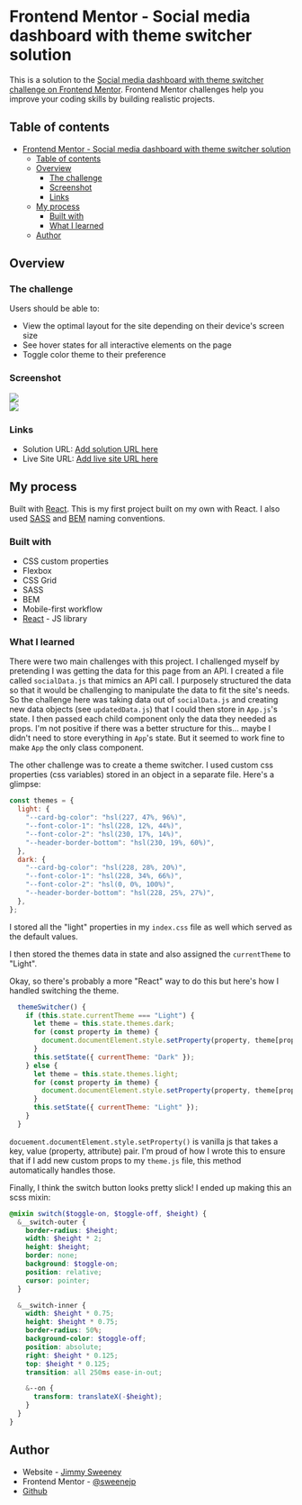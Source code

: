 # Frontend Mentor - Social media dashboard with theme switcher solution

This is a solution to the [Social media dashboard with theme switcher challenge on Frontend Mentor](https://www.frontendmentor.io/challenges/social-media-dashboard-with-theme-switcher-6oY8ozp_H). Frontend Mentor challenges help you improve your coding skills by building realistic projects.

## Table of contents

- [Frontend Mentor - Social media dashboard with theme switcher solution](#frontend-mentor---social-media-dashboard-with-theme-switcher-solution)
  - [Table of contents](#table-of-contents)
  - [Overview](#overview)
    - [The challenge](#the-challenge)
    - [Screenshot](#screenshot)
    - [Links](#links)
  - [My process](#my-process)
    - [Built with](#built-with)
    - [What I learned](#what-i-learned)
  - [Author](#author)

## Overview

### The challenge

Users should be able to:

- View the optimal layout for the site depending on their device's screen size
- See hover states for all interactive elements on the page
- Toggle color theme to their preference

### Screenshot

![](./screenshots/screenshot-desktop-light.png)
<br>
![](./screenshots/screenshot-mobile-dark.png)

### Links

- Solution URL: [Add solution URL here](https://your-solution-url.com)
- Live Site URL: [Add live site URL here](https://your-live-site-url.com)

## My process

Built with [React](https://reactjs.org). This is my first project built on my own with React. I also used [SASS](https://sass-lang.com/) and [BEM](http://getbem.com/) naming conventions.

### Built with

- CSS custom properties
- Flexbox
- CSS Grid
- SASS
- BEM
- Mobile-first workflow
- [React](https://reactjs.org/) - JS library

### What I learned

There were two main challenges with this project. I challenged myself by pretending I was getting the data for this page from an API. I created a file called `socialData.js` that mimics an API call. I purposely structured the data so that it would be challenging to manipulate the data to fit the site's needs. So the challenge here was taking data out of `socialData.js` and creating new data objects (see `updatedData.js`) that I could then store in `App.js`'s state. I then passed each child component only the data they needed as props. I'm not positive if there was a better structure for this... maybe I didn't need to store everything in `App`'s state. But it seemed to work fine to make `App` the only class component.

The other challenge was to create a theme switcher. I used custom css properties (css variables) stored in an object in a separate file. Here's a glimpse:

```js
const themes = {
  light: {
    "--card-bg-color": "hsl(227, 47%, 96%)",
    "--font-color-1": "hsl(228, 12%, 44%)",
    "--font-color-2": "hsl(230, 17%, 14%)",
    "--header-border-bottom": "hsl(230, 19%, 60%)",
  },
  dark: {
    "--card-bg-color": "hsl(228, 28%, 20%)",
    "--font-color-1": "hsl(228, 34%, 66%)",
    "--font-color-2": "hsl(0, 0%, 100%)",
    "--header-border-bottom": "hsl(228, 25%, 27%)",
  },
};
```

I stored all the "light" properties in my `index.css` file as well which served as the default values.

I then stored the themes data in state and also assigned the `currentTheme` to "Light".

Okay, so there's probably a more "React" way to do this but here's how I handled switching the theme.

```js
  themeSwitcher() {
    if (this.state.currentTheme === "Light") {
      let theme = this.state.themes.dark;
      for (const property in theme) {
        document.documentElement.style.setProperty(property, theme[property]);
      }
      this.setState({ currentTheme: "Dark" });
    } else {
      let theme = this.state.themes.light;
      for (const property in theme) {
        document.documentElement.style.setProperty(property, theme[property]);
      }
      this.setState({ currentTheme: "Light" });
    }
  }
```

`docuement.documentElement.style.setProperty()` is vanilla js that takes a key, value (property, attribute) pair. I'm proud of how I wrote this to ensure that if I add new custom props to my `theme.js` file, this method automatically handles those.

Finally, I think the switch button looks pretty slick! I ended up making this an scss mixin:

```scss
@mixin switch($toggle-on, $toggle-off, $height) {
  &__switch-outer {
    border-radius: $height;
    width: $height * 2;
    height: $height;
    border: none;
    background: $toggle-on;
    position: relative;
    cursor: pointer;
  }

  &__switch-inner {
    width: $height * 0.75;
    height: $height * 0.75;
    border-radius: 50%;
    background-color: $toggle-off;
    position: absolute;
    right: $height * 0.125;
    top: $height * 0.125;
    transition: all 250ms ease-in-out;

    &--on {
      transform: translateX(-$height);
    }
  }
}
```

## Author

- Website - [Jimmy Sweeney](https://jimmysweeney.page/)
- Frontend Mentor - [@sweenejp](https://www.frontendmentor.io/profile/sweenejp)
- [Github](https://github.com/sweenejp)
